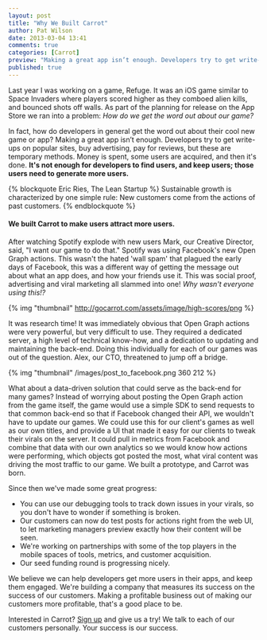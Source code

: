 ```yaml
---
layout: post
title: "Why We Built Carrot"
author: Pat Wilson
date: 2013-03-04 13:41
comments: true
categories: [Carrot]
preview: "Making a great app isn’t enough. Developers try to get write-ups on popular sites, buy advertising, pay for reviews, but these are temporary methods. Money is spent, some users are acquired, and then it's done. To make the most of these methods, users need to generate more users."
published: true
---
```

Last year I was working on a game, Refuge. It was an iOS game similar to Space Invaders where players scored higher as they comboed alien kills, and bounced shots off walls. As part of the planning for release on the App Store we ran into a problem: _How do we get the word out about our game?_

In fact, how do developers in general get the word out about their cool new game or app? Making a great app isn’t enough. Developers try to get write-ups on popular sites, buy advertising, pay for reviews, but these are temporary methods. Money is spent, some users are acquired, and then it's done. __It's not enough for developers to find users, and keep users; those users need to generate more users.__

{% blockquote Eric Ries, The Lean Startup %}
Sustainable growth is characterized by one simple rule:
New customers come from the actions of past customers.
{% endblockquote %}

#### We built Carrot to make users attract more users.
<!-- More -->
After watching Spotify explode with new users Mark, our Creative Director, said, "I want our game to do that." Spotify was using Facebook's new Open Graph actions. This wasn't the hated 'wall spam' that plagued the early days of Facebook, this was a different way of getting the message out about what an app does, and how your friends use it. This was social proof, advertising and viral marketing all slammed into one! _Why wasn't everyone using this!?_

{% img "thumbnail" http://gocarrot.com/assets/image/high-scores/png %}

It was research time! It was immediately obvious that Open Graph actions were very powerful, but very difficult to use. They required a dedicated server, a high level of technical know-how, and a dedication to updating and maintaining the back-end. Doing this individually for each of our games was out of the question. Alex, our CTO, threatened to jump off a bridge.

{% img "thumbnail" /images/post_to_facebook.png 360 212 %}

What about a data-driven solution that could serve as the back-end for many games? Instead of worrying about posting the Open Graph action from the game itself, the game would use a simple SDK to send requests to that common back-end so that if Facebook changed their API, we wouldn't have to update our games. We could use this for our client's games as well as our own titles, and provide a UI that made it easy for our clients to tweak their virals on the server. It could pull in metrics from Facebook and combine that data with our own analytics so we would know how actions were performing, which objects got posted the most, what viral content was driving the most traffic to our game. We built a prototype, and Carrot was born.

Since then we've made some great progress:

* You can use our debugging tools to track down issues in your virals, so you don't have to wonder if something is broken.
* Our customers can now do test posts for actions right from the web UI, to let marketing managers preview exactly how their content will be seen.
* We're working on partnerships with some of the top players in the mobile spaces of tools, metrics, and customer acquisition.
* Our seed funding round is progressing nicely.

We believe we can help developers get more users in their apps, and keep them engaged. We're building a company that measures its success on the success of our customers. Making a profitable business out of making our customers more profitable, that's a good place to be.

Interested in Carrot? [Sign up](https://gocarrot.com/developers/sign_up) and give us a try! We talk to each of our customers personally. Your success is our success.